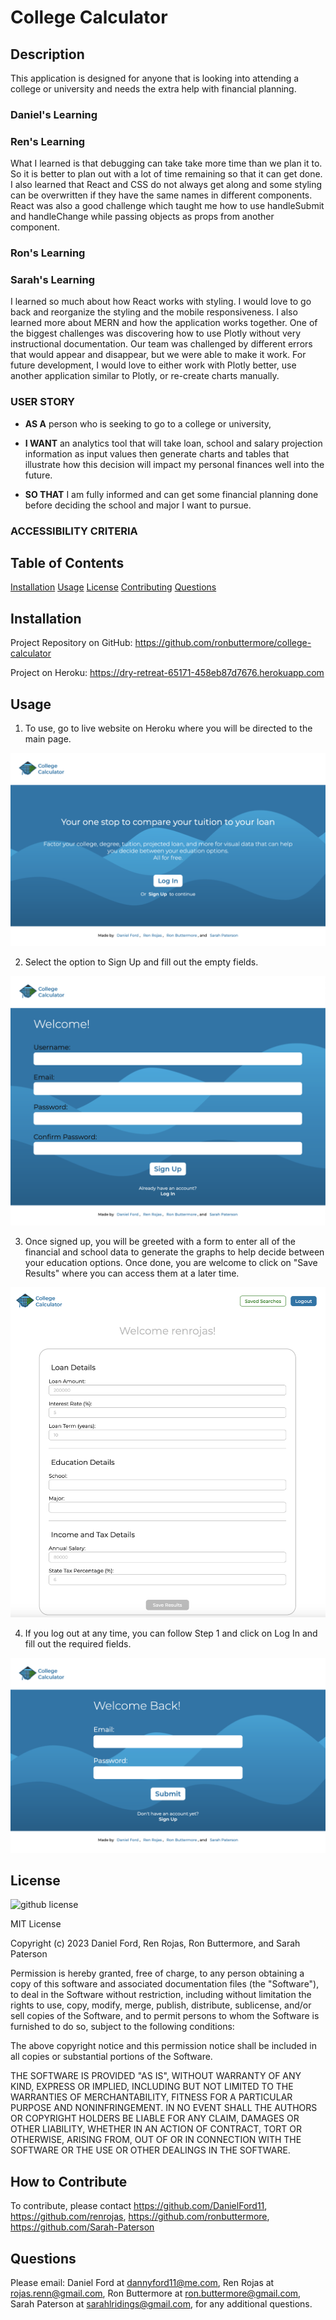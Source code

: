 # College Calculator

## Description
This application is designed for anyone that is looking into attending a college or university and needs the extra help with financial planning.

### Daniel's Learning

### Ren's Learning
What I learned is that debugging can take take more time than we plan it to. So it is better to plan out with a lot of time remaining so that it can get done. I also learned that React and CSS do not always get along and some styling can be overwritten if they have the same names in different components. React was also a good challenge which taught me how to use handleSubmit and handleChange while passing objects as props from another component.


### Ron's Learning

### Sarah's Learning
I learned so much about how React works with styling. I would love to go back and reorganize the styling and the mobile responsiveness. I also learned more about MERN and how the application works together. One of the biggest challenges was discovering how to use Plotly without very instructional documentation. Our team was challenged by different errors that would appear and disappear, but we were able to make it work. For future development, I would love to either work with Plotly better, use another application similar to Plotly, or re-create charts manually.

### USER STORY
- **AS A** person who is seeking to go to a college or university,

- **I WANT** an analytics tool that will take loan, school and salary projection information as input values then generate charts and tables that illustrate how this decision will impact my personal finances well into the future.

- **SO THAT** I am fully informed and can get some financial planning done before deciding the school and major I want to pursue.

### ACCESSIBILITY CRITERIA


## Table of Contents
[Installation](#Installation)
[Usage](#Usage)
[License](#License)
[Contributing](#Contributing)
[Questions](#Questions)

## Installation
Project Repository on GitHub: https://github.com/ronbuttermore/college-calculator

Project on Heroku: https://dry-retreat-65171-458eb87d7676.herokuapp.com

## Usage
1. To use, go to live website on Heroku where you will be directed to the main page.

![Homepage](./client/src/assets/CC-homepage.png)

2. Select the option to Sign Up and fill out the empty fields.

![Sign Up Page](./client/src/assets/CC-sign-up.png)

3. Once signed up, you will be greeted with a form to enter all of the financial and school data to generate the graphs to help decide between your education options. Once done, you are welcome to click on "Save Results" where you can access them at a later time.

![Loan Form](./client/src/assets/CC-loan-form.png)

4. If you log out at any time, you can follow Step 1 and click on Log In and fill out the required fields.

![Log In](./client/src/assets/CC-log-in.png)

## License

![github license](https://img.shields.io/badge/License-MIT-yellowgreen.svg)

MIT License

Copyright (c) 2023 Daniel Ford, Ren Rojas, Ron Buttermore, and Sarah Paterson

Permission is hereby granted, free of charge, to any person obtaining a copy
of this software and associated documentation files (the "Software"), to deal
in the Software without restriction, including without limitation the rights
to use, copy, modify, merge, publish, distribute, sublicense, and/or sell
copies of the Software, and to permit persons to whom the Software is
furnished to do so, subject to the following conditions:

The above copyright notice and this permission notice shall be included in all
copies or substantial portions of the Software.

THE SOFTWARE IS PROVIDED "AS IS", WITHOUT WARRANTY OF ANY KIND, EXPRESS OR
IMPLIED, INCLUDING BUT NOT LIMITED TO THE WARRANTIES OF MERCHANTABILITY,
FITNESS FOR A PARTICULAR PURPOSE AND NONINFRINGEMENT. IN NO EVENT SHALL THE
AUTHORS OR COPYRIGHT HOLDERS BE LIABLE FOR ANY CLAIM, DAMAGES OR OTHER
LIABILITY, WHETHER IN AN ACTION OF CONTRACT, TORT OR OTHERWISE, ARISING FROM,
OUT OF OR IN CONNECTION WITH THE SOFTWARE OR THE USE OR OTHER DEALINGS IN THE
SOFTWARE.


## How to Contribute
To contribute, please contact https://github.com/DanielFord11, https://github.com/renrojas, https://github.com/ronbuttermore, https://github.com/Sarah-Paterson


## Questions
Please email:
Daniel Ford at <dannyford11@me.com>,
Ren Rojas at <rojas.renn@gmail.com>,
Ron Buttermore at <ron.buttermore@gmail.com>,
Sarah Paterson at <sarahlridings@gmail.com>,
for any additional questions.
